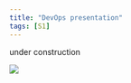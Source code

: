 ```yaml
---
title: "DevOps presentation"
tags: [S1]
---
```


under construction

![](../presentation/powerpoint.png)

